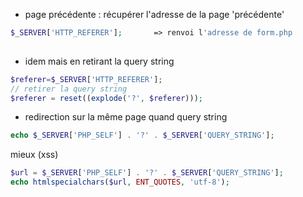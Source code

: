 * page précédente : récupérer l'adresse de la page 'précédente' 

```php
$_SERVER['HTTP_REFERER'];       => renvoi l'adresse de form.php
	    
```

* idem mais en retirant la query string


```php
$referer=$_SERVER['HTTP_REFERER'];
// retirer la query string
$referer = reset((explode('?', $referer)));

```


 * redirection sur la même page quand query string



```php
echo $_SERVER['PHP_SELF'] . '?' . $_SERVER['QUERY_STRING'];
```

mieux (xss)


```php
$url = $_SERVER['PHP_SELF'] . '?' . $_SERVER['QUERY_STRING'];
echo htmlspecialchars($url, ENT_QUOTES, 'utf-8');
```

